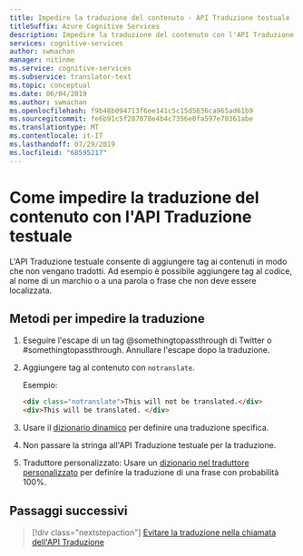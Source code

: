 ```yaml
---
title: Impedire la traduzione del contenuto - API Traduzione testuale
titleSuffix: Azure Cognitive Services
description: Impedire la traduzione del contenuto con l'API Traduzione testuale.
services: cognitive-services
author: swmachan
manager: nitinme
ms.service: cognitive-services
ms.subservice: translator-text
ms.topic: conceptual
ms.date: 06/04/2019
ms.author: swmachan
ms.openlocfilehash: f9b48b094713f6ee141c5c15d5636ca965ad61b9
ms.sourcegitcommit: fe6b91c5f287078e4b4c7356e0fa597e78361abe
ms.translationtype: MT
ms.contentlocale: it-IT
ms.lasthandoff: 07/29/2019
ms.locfileid: "68595217"
---
```

# <a name="how-to-prevent-translation-of-content-with-the-translator-text-api"></a>Come impedire la traduzione del contenuto con l'API Traduzione testuale

L'API Traduzione testuale consente di aggiungere tag ai contenuti in modo che non vengano tradotti. Ad esempio è possibile aggiungere tag al codice, al nome di un marchio o a una parola o frase che non deve essere localizzata.

## <a name="methods-for-preventing-translation"></a>Metodi per impedire la traduzione
1. Eseguire l'escape di un tag @somethingtopassthrough di Twitter o #somethingtopassthrough. Annullare l'escape dopo la traduzione.

2. Aggiungere tag al contenuto con `notranslate`.

   Esempio:

   ```html
   <div class="notranslate">This will not be translated.</div>
   <div>This will be translated. </div>
   ```

3. Usare il [dizionario dinamico](dynamic-dictionary.md) per definire una traduzione specifica.

4. Non passare la stringa all'API Traduzione testuale per la traduzione.

5. Traduttore personalizzato: Usare un [dizionario nel traduttore personalizzato](custom-translator/what-is-dictionary.md) per definire la traduzione di una frase con probabilità 100%.


## <a name="next-steps"></a>Passaggi successivi
> [!div class="nextstepaction"]
> [Evitare la traduzione nella chiamata dell'API Traduzione](reference/v3-0-translate.md)
